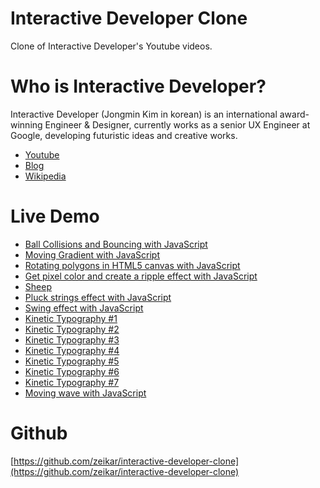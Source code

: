 # Interactive Developer Clone

Clone of Interactive Developer's Youtube videos.

# Who is Interactive Developer?

Interactive Developer (Jongmin Kim in korean) is an international award-winning Engineer & Designer, currently works as a senior UX Engineer at Google, developing futuristic ideas and creative works.

- [Youtube](https://www.youtube.com/channel/UCdeWxKJuvtUG2xyN6pOJEvA)
- [Blog](https://blog.cmiscm.com/)
- [Wikipedia](<https://ko.wikipedia.org/wiki/%EA%B9%80%EC%A2%85%EB%AF%BC_(%EC%9D%B8%ED%84%B0%EB%9E%99%ED%8B%B0%EB%B8%8C_%EB%94%94%EB%B2%A8%EB%A1%9C%ED%8D%BC)>)

# Live Demo

- [Ball Collisions and Bouncing with JavaScript](https://zeikar.github.io/interactive-developer-clone/ball/)
- [Moving Gradient with JavaScript](https://zeikar.github.io/interactive-developer-clone/gradient/)
- [Rotating polygons in HTML5 canvas with JavaScript](https://zeikar.github.io/interactive-developer-clone/polygons/)
- [Get pixel color and create a ripple effect with JavaScript](https://zeikar.github.io/interactive-developer-clone/ripple/)
- [Sheep](https://zeikar.github.io/interactive-developer-clone/sheep/)
- [Pluck strings effect with JavaScript](https://zeikar.github.io/interactive-developer-clone/strings/)
- [Swing effect with JavaScript](https://zeikar.github.io/interactive-developer-clone/swing/)
- [Kinetic Typography #1](https://zeikar.github.io/interactive-developer-clone/typography-1/)
- [Kinetic Typography #2](https://zeikar.github.io/interactive-developer-clone/typography-2/)
- [Kinetic Typography #3](https://zeikar.github.io/interactive-developer-clone/typography-3/)
- [Kinetic Typography #4](https://zeikar.github.io/interactive-developer-clone/typography-4/)
- [Kinetic Typography #5](https://zeikar.github.io/interactive-developer-clone/typography-5/)
- [Kinetic Typography #6](https://zeikar.github.io/interactive-developer-clone/typography-6/)
- [Kinetic Typography #7](https://zeikar.github.io/interactive-developer-clone/typography-7/)
- [Moving wave with JavaScript](https://zeikar.github.io/interactive-developer-clone/wave/)

# Github

[https://github.com/zeikar/interactive-developer-clone](https://github.com/zeikar/interactive-developer-clone)
